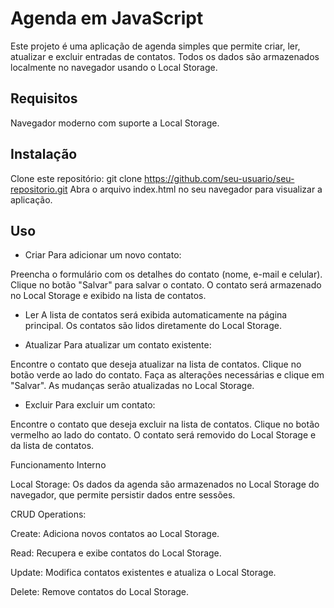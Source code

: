 # Agenda em JavaScript
Este projeto é uma aplicação de agenda simples que permite criar, ler, atualizar e excluir entradas de contatos. Todos os dados são armazenados localmente no navegador usando o Local Storage.

## Requisitos
Navegador moderno com suporte a Local Storage.

## Instalação 
Clone este repositório:
git clone https://github.com/seu-usuario/seu-repositorio.git
Abra o arquivo index.html no seu navegador para visualizar a aplicação.

## Uso

* Criar
Para adicionar um novo contato:

Preencha o formulário com os detalhes do contato (nome, e-mail e celular).
Clique no botão "Salvar" para salvar o contato. O contato será armazenado no Local Storage e exibido na lista de contatos.

* Ler
A lista de contatos será exibida automaticamente na página principal. Os contatos são lidos diretamente do Local Storage.

* Atualizar
Para atualizar um contato existente:

Encontre o contato que deseja atualizar na lista de contatos.
Clique no botão verde ao lado do contato.
Faça as alterações necessárias e clique em "Salvar". As mudanças serão atualizadas no Local Storage.

* Excluir
Para excluir um contato:

Encontre o contato que deseja excluir na lista de contatos.
Clique no botão vermelho ao lado do contato. O contato será removido do Local Storage e da lista de contatos.

Funcionamento Interno 

Local Storage: Os dados da agenda são armazenados no Local Storage do navegador, que permite persistir dados entre sessões.

CRUD Operations:

Create: Adiciona novos contatos ao Local Storage.

Read: Recupera e exibe contatos do Local Storage.

Update: Modifica contatos existentes e atualiza o Local Storage.

Delete: Remove contatos do Local Storage.

